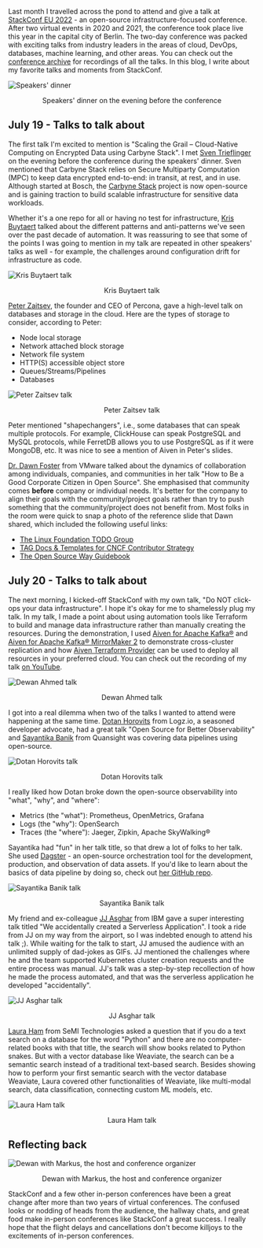 Last month I travelled across the pond to attend and give a talk at [StackConf EU 2022](https://www.youtube.com/watch?v=I_xBBGeFULU) - an open-source infrastructure-focused conference. After two virtual events in 2020 and 2021, the conference took place live this year in the capital city of Berlin. The two-day conference was packed with exciting talks from industry leaders in the areas of cloud, DevOps, databases, machine learning, and other areas. You can check out the [conference archive](https://stackconf.eu/archives/2022-2/) for recordings of all the talks. In this blog, I write about my favorite talks and moments from StackConf. 

![Speakers' dinner](/assets/images/stackconf-speakers-dinner.jpg)

<p align = "center">
Speakers' dinner on the evening before the conference
</p>

## July 19 - Talks to talk about

The first talk I'm excited to mention is "Scaling the Grail – Cloud-Native Computing on Encrypted Data using Carbyne Stack". I met [Sven Trieflinger](https://twitter.com/SvenTrieflinger) on the evening before the conference during the speakers' dinner. Sven mentioned that Carbyne Stack relies on Secure Multiparty Computation (MPC) to keep data encrypted end-to-end: in transit, at rest, and in use. Although started at Bosch, the [Carbyne Stack](https://github.com/carbynestack/carbynestack) project is now open-source and is gaining traction to build scalable infrastructure for sensitive data workloads.


Whether it's a one repo for all or having no test for infrastructure, [Kris Buytaert](https://twitter.com/KrisBuytaert) talked about the different patterns and anti-patterns
we've seen over the past decade of automation. It was reassuring to see that some of the points I was going to mention in my talk are repeated in other speakers' talks as well - for example, the challenges around configuration drift for infrastructure as code.

![Kris Buytaert talk](/assets/images/stackconf-kris-talk.jpg)

<p align = "center">
Kris Buytaert talk
</p>

[Peter Zaitsev](https://twitter.com/PeterZaitsev), the founder and CEO of Percona, gave a high-level talk on databases and storage in the cloud. Here are the types of storage to consider, according to Peter:

- Node local storage
- Network attached block storage
- Network file system
- HTTP(S) accessible object store
- Queues/Streams/Pipelines
- Databases

![Peter Zaitsev talk](/assets/images/stackconf-peter-talk.jpg)

<p align = "center">
Peter Zaitsev talk
</p>

Peter mentioned "shapechangers", i.e., some databases that can speak multiple protocols. For example, ClickHouse can speak PostgreSQL and MySQL protocols, while FerretDB allows you to use PostgreSQL as if it were MongoDB, etc. It was nice to see a mention of Aiven in Peter's slides.

[Dr. Dawn Foster](https://twitter.com/geekygirldawn) from VMware talked about the dynamics of collaboration among individuals, companies, and communities in her talk "How to Be a Good Corporate Citizen in Open Source". She emphasised that community comes **before** company or individual needs. It's better for the company to align their goals with the community/project goals rather than try to push something that the community/project does not benefit from. Most folks in the room were quick to snap a photo of the reference slide that Dawn shared, which included the following useful links:

- [The Linux Foundation TODO Group](https://todogroup.org/)
- [TAG Docs & Templates for CNCF Contributor Strategy](https://github.com/cncf/project-template)
- [The Open Source Way Guidebook](https://github.com/theopensourceway/guidebook)

## July 20 - Talks to talk about

The next morning, I kicked-off StackConf with my own talk, "Do NOT click-ops your data infrastructure". I hope it's okay for me to shamelessly plug my talk. In my talk, I made a point about using automation tools like Terraform to build and manage data infrastructure rather than manually creating the resources. During the demonstration, I used [Aiven for Apache Kafka®](https://developer.aiven.io/docs/products/kafka.html) and [Aiven for Apache Kafka® MirrorMaker 2](https://developer.aiven.io/docs/products/kafka/kafka-mirrormaker.html) to demonstrate cross-cluster replication and how [Aiven Terraform Provider](https://developer.aiven.io/docs/tools/terraform.html) can be used to deploy all resources in your preferred cloud. You can check out the recording of my talk [on YouTube](https://www.youtube.com/watch?v=YBxt5uLz00I).

![Dewan Ahmed talk](/assets/images/stackconf-dewan-talk.jpg)

<p align = "center">
Dewan Ahmed talk
</p>

I got into a real dilemma when two of the talks I wanted to attend were happening at the same time. [Dotan Horovits](https://twitter.com/horovits) from Logz.io, a seasoned developer advocate, had a great talk "Open Source for Better Observability" and [Sayantika Banik](https://twitter.com/sayabanik) from Quansight was covering data pipelines using open-source.

![Dotan Horovits talk](/assets/images/stackconf-dotan-talk.jpg)

<p align = "center">
Dotan Horovits talk
</p>

I really liked how Dotan broke down the open-source observability into "what", "why", and "where":

- Metrics (the "what"): Prometheus, OpenMetrics, Grafana
- Logs (the "why"): OpenSearch
- Traces (the "where"): Jaeger, Zipkin, Apache SkyWalking®

Sayantika had "fun" in her talk title, so that drew a lot of folks to her talk. She used [Dagster](https://github.com/dagster-io/dagster) - an open-source orchestration tool for the development, production, and observation of data assets. If you'd like to learn about the basics of data pipeline by doing so, check out [her GitHub repo](https://github.com/sayantikabanik/DataJourney).

![Sayantika Banik talk](/assets/images/stackconf-sayantika-talk.jpg)

<p align = "center">
Sayantika Banik talk
</p>

My friend and ex-colleague [JJ Asghar](https://twitter.com/jjasghar) from IBM gave a super interesting talk titled "We accidentally created a Serverless Application". I took a ride from JJ on my way from the airport, so I was indebted enough to attend his talk ;). While waiting for the talk to start, JJ amused the audience with an unlimited supply of dad-jokes as GIFs. JJ mentioned the challenges where he and the team supported Kubernetes cluster creation requests and the entire process was manual. JJ's talk was a step-by-step recollection of how he made the process automated, and that was the serverless application he developed "accidentally". 

![JJ Asghar talk](/assets/images/stackconf-jj-talk.jpg)

<p align = "center">
JJ Asghar talk
</p>

[Laura Ham](https://twitter.com/laura_hamham) from SeMI Technologies asked a question that if you do a text search on a database for the word "Python" and there are no computer-related books with that title, the search will show books related to Python snakes. But with a vector database like Weaviate, the search can be a semantic search instead of a traditional text-based search. Besides showing how to perform your first semantic search with the vector database Weaviate, Laura covered other functionalities of Weaviate, like multi-modal search, data classification, connecting custom ML models, etc. 

![Laura Ham talk](/assets/images/stackconf-laura-talk.jpg)

<p align = "center">
Laura Ham talk
</p>

## Reflecting back

![Dewan with Markus, the host and conference organizer](/assets/images/stackconf-dewan-markus.jpg)

<p align = "center">
Dewan with Markus, the host and conference organizer
</p>

StackConf and a few other in-person conferences have been a great change after more than two years of virtual conferences. The confused looks or nodding of heads from the audience, the hallway chats, and great food make in-person conferences like StackConf a great success. I really hope that the flight delays and cancellations don't become killjoys to the excitements of in-person conferences.
